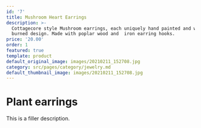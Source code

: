 ```yaml
---
id: '7'
title: Mushroom Heart Earrings
description: >-
  Cottagecore style Mushroom earrings, each uniquely hand painted and wood
  burned design. Made with poplar wood and  iron earring hooks. 
price: '20.00'
order: 1
featured: true
template: product
default_original_image: images/20210211_152708.jpg
category: src/pages/category/jewelry.md
default_thumbnail_image: images/20210211_152708.jpg
---
```

# Plant earrings

This is a filler description.

